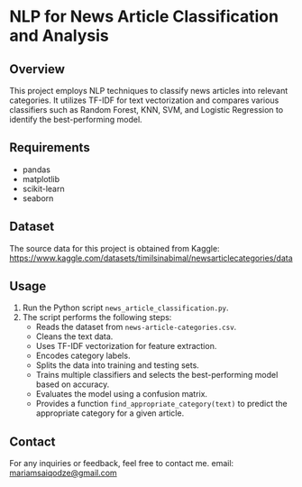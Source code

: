 # NLP for News Article Classification and Analysis

## Overview
This project employs NLP techniques to classify news articles into relevant categories. 
It utilizes TF-IDF for text vectorization and compares various classifiers such as Random Forest, KNN, SVM, 
and Logistic Regression to identify the best-performing model.

## Requirements
- pandas
- matplotlib
- scikit-learn
- seaborn

## Dataset
The source data for this project is obtained from Kaggle:
https://www.kaggle.com/datasets/timilsinabimal/newsarticlecategories/data

## Usage
1. Run the Python script `news_article_classification.py`.
2. The script performs the following steps:
   - Reads the dataset from `news-article-categories.csv`.
   - Cleans the text data.
   - Uses TF-IDF vectorization for feature extraction.
   - Encodes category labels.
   - Splits the data into training and testing sets.
   - Trains multiple classifiers and selects the best-performing model based on accuracy.
   - Evaluates the model using a confusion matrix.
   - Provides a function `find_appropriate_category(text)` to predict the appropriate category for a given article.


## Contact
For any inquiries or feedback, feel free to contact me.
email: mariamsaiqodze@gmail.com


